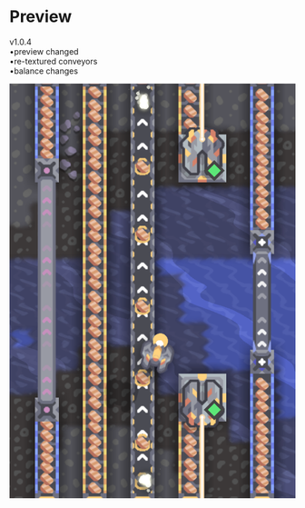 # Preview
v1.0.4  
•preview changed  
•re-textured conveyors  
•balance changes

![Test Image 1](Screenshot_5.png)
